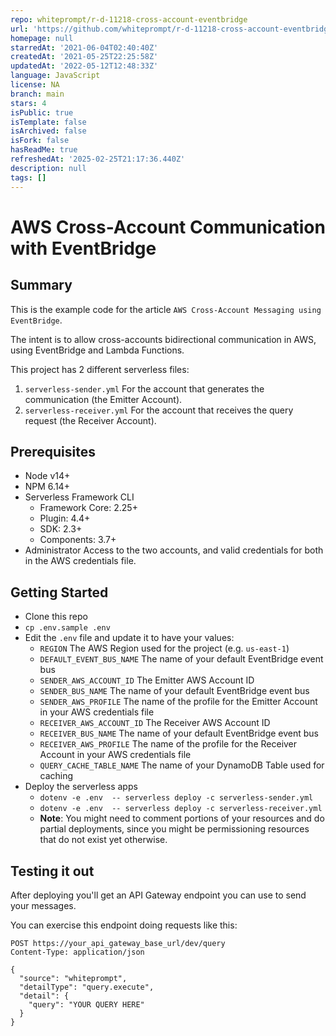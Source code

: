 ```yaml
---
repo: whiteprompt/r-d-11218-cross-account-eventbridge
url: 'https://github.com/whiteprompt/r-d-11218-cross-account-eventbridge'
homepage: null
starredAt: '2021-06-04T02:40:40Z'
createdAt: '2021-05-25T22:25:58Z'
updatedAt: '2022-05-12T12:48:33Z'
language: JavaScript
license: NA
branch: main
stars: 4
isPublic: true
isTemplate: false
isArchived: false
isFork: false
hasReadMe: true
refreshedAt: '2025-02-25T21:17:36.440Z'
description: null
tags: []
---
```


# AWS Cross-Account Communication with EventBridge

## Summary

This is the example code for the article `AWS Cross-Account Messaging using EventBridge`.

The intent is to allow cross-accounts bidirectional communication in AWS, using 
EventBridge and Lambda Functions.

This project has 2 different serverless files: 
  1. `serverless-sender.yml` For the account that generates the communication (the Emitter Account).
  2. `serverless-receiver.yml` For the account that receives the query request (the Receiver Account).

## Prerequisites

  * Node v14+
  * NPM 6.14+
  * Serverless Framework CLI
    * Framework Core: 2.25+
    * Plugin: 4.4+
    * SDK: 2.3+
    * Components: 3.7+
  * Administrator Access to the two accounts, and valid credentials for both in 
    the AWS credentials file.


## Getting Started

  * Clone this repo
  * `cp .env.sample .env`
  * Edit the `.env` file and update it to have your values:
    * `REGION` The AWS Region used for the project (e.g. `us-east-1`)
    * `DEFAULT_EVENT_BUS_NAME` The name of your default EventBridge event bus 
    * `SENDER_AWS_ACCOUNT_ID` The Emitter AWS Account ID
    * `SENDER_BUS_NAME` The name of your default EventBridge event bus
    * `SENDER_AWS_PROFILE` The name of the profile for the Emitter Account in 
      your AWS credentials file
    * `RECEIVER_AWS_ACCOUNT_ID` The Receiver AWS Account ID
    * `RECEIVER_BUS_NAME` The name of your default EventBridge event bus
    * `RECEIVER_AWS_PROFILE` The name of the profile for the Receiver Account 
      in your AWS credentials file
    * `QUERY_CACHE_TABLE_NAME` The name of your DynamoDB Table used for caching
  * Deploy the serverless apps
    * `dotenv -e .env  -- serverless deploy -c serverless-sender.yml`
    * `dotenv -e .env  -- serverless deploy -c serverless-receiver.yml`
    * **Note**: You might need to comment portions of your resources and do 
      partial deployments, since you might be permissioning resources that do 
      not exist yet otherwise.
    
## Testing it out

After deploying you'll get an API Gateway endpoint you can use to send your 
messages.

You can exercise this endpoint doing requests like this:

```
POST https://your_api_gateway_base_url/dev/query
Content-Type: application/json

{
  "source": "whiteprompt",
  "detailType": "query.execute",
  "detail": {
    "query": "YOUR QUERY HERE"
  }
}
```


